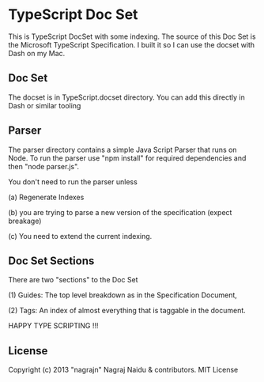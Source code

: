 # TypeScript Doc Set

This is TypeScript DocSet with some indexing. The source of this Doc Set is the Microsoft TypeScript Specification. I built it so I can use the docset with Dash on my Mac.

## Doc Set

The docset is in TypeScript.docset directory. You can add this directly in Dash or similar tooling

## Parser

The parser directory contains a simple Java Script Parser that runs on Node. To run the parser use "npm install" for required dependencies and then "node parser.js". 

You don't need to run the parser unless 

(a) Regenerate Indexes

(b) you are trying to parse a new version of the specification (expect breakage)

(c) You need to extend the current indexing.

## Doc Set Sections

There are two "sections" to the Doc Set

(1) Guides: The top level breakdown as in the Specification Document,

(2) Tags: An index of almost everything that is taggable in the document.

HAPPY TYPE SCRIPTING !!!

## License

Copyright (c) 2013 "nagrajn" Nagraj Naidu & contributors.
MIT License
